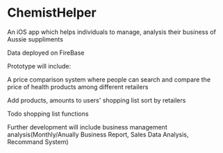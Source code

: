 # ChemistHelper

An iOS app which helps individuals to manage, analysis their business of Aussie suppliments

Data deployed on FireBase

Prototype will include:

  A price comparison system where people can search and compare the price of health products among different retailers
  
  Add products, amounts to users' shopping list sort by retailers
  
  Todo shopping list functions
  
Further development will include business management analysis(Monthly/Anually Business Report, Sales Data Analysis, Recommand System)
